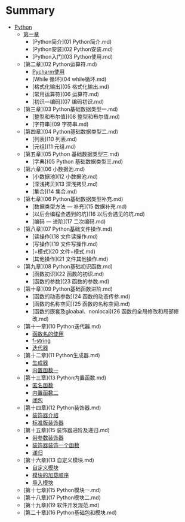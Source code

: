 # Summary

* [Python](README.md)
    * [第一章](Python基础.md)
        * [Python简介](01 Python简介.md)
        * [Python安装](02 Python安装.md)
        * [Python入门](03 Python使用.md)
    * [第二章](02 Python运算符.md)
        * [Pycharm使用](Pycharm使用.md)
        * [While 循环](04 while循环.md)
        * [格式化输出](05 格式化输出.md)
        * [常用运算符](06 运算符.md)
        * [初识—编码](07 编码初识.md)
    * [第三章](03 Python基础数据类型一.md)
        * [整型和布尔值](08 整型和布尔值.md)
        * [字符串](09 字符串.md)
    * [第四章](04 Python基础数据类型二.md)
        * [列表](10 列表.md)
        * [元组](11 元组.md)
    * [第五章](05 Python 基础数据类型三.md)
        * [字典](05 Python 基础数据类型三.md)
    * [第六章](06 小数据池.md)
        * [小数据池](12 小数据池.md)
        * [深浅拷贝](13 深浅拷贝.md)
        * [集合](14 集合.md)
    * [第七章](06 Python基础数据类型补充.md)
        * [数据类型方法 — 补充](15 数据补充.md)
        * [以后会编程会遇到的坑](16 以后会遇见的坑.md)
        * [编码 — 进阶](17 二次编码.md)
    * [第八章](07 Python基础文件操作.md)
        * [读操作](18 文件读操作.md)
        * [写操作](19 文件写操作.md)
        * [+模式](20 文件+模式.md)
        * [其他操作](21 文件其他操作.md)
    * [第九章](08 Python基础初识函数.md)
        * [函数初识](22 函数的初识.md)
        * [函数的参数](23 函数的参数.md)
    * [第十章](09 Python基础函数进阶.md)
        * [函数的动态参数](24 函数的动态传参.md)
        * [函数的名称空间](25 函数的名称空间.md)
        * [函数的嵌套及gloabal、nonlocal](26 函数的全局修改和局部修改.md)
    * [第十一章](10 Python迭代器.md)
        * [函数名的使用]()
        * [f-string]()
        * [迭代器]()
    * [第十二章](11 Python生成器.md)
        * [生成器]()
        * [内置函数一]()
    * [第十三章](13 Python内置函数.md)
        * [匿名函数]()
        * [内置函数二]()
        * [闭包]()
    * [第十四章](12 Python装饰器.md)
        * [装饰器介绍]()
        * [标准版装饰器]()
    * [第十五章](15 装饰器进阶及递归.md)
        * [带参数装饰器]()
        * [装饰器装饰一个函数]()
        * [递归]()
    * [第十六章](13 自定义模块.md)
        * [自定义模块]()
        * [模块的加载顺序]()
        * [导入模块]()
    * [第十七章](15 Python模块一.md)
    * [第十八章](17 Python模块二.md)
    * [第十九章](19 软件开发规范.md)
    * [第二十章](16 Python基础包和模块.md)